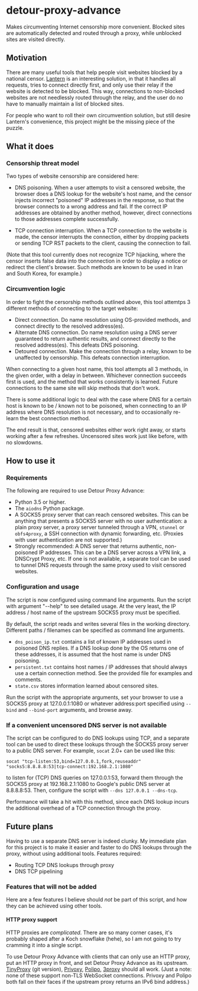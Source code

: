 # detour-proxy-advance

Makes circumventing Internet censorship more convenient. Blocked sites are automatically detected and routed through a proxy, while unblocked sites are visited directly.

## Motivation

There are many useful tools that help people visit websites blocked by a national censor. [Lantern](https://getlantern.org/) is an interesting solution, in that it handles all requests, tries to connect directly first, and only use their relay if the website is detected to be blocked. This way, connections to non-blocked websites are not needlessly routed through the relay, and the user do no have to manually maintain a list of blocked sites.

For people who want to roll their own circumvention solution, but still desire Lantern's convenience, this project might be the missing piece of the puzzle.

## What it does

### Censorship threat model

Two types of website censorship are considered here:

- DNS poisoning. When a user attempts to visit a censored website, the browser does a DNS lookup for the website's host name, and the censor injects incorrect "poisoned" IP addresses in the response, so that the browser connects to a wrong address and fail. If the correct IP addresses are obtained by another method, however, direct connections to those addresses complete successfully.

- TCP connection interruption. When a TCP connection to the website is made, the censor interrupts the connection, either by dropping packets or sending TCP RST packets to the client, causing the connection to fail.

(Note that this tool currently does not recognize TCP hijacking, where the censor inserts false data into the connection in order to display a notice or redirect the client's browser. Such methods are known to be used in Iran and South Korea, for example.)

### Circumvention logic

In order to fight the cersorship methods outlined above, this tool attemtps 3 different methods of connecting to the target website:

- Direct connection. Do name resolution using OS-provided methods, and connect directly to the resolved address(es).
- Alternate DNS connection. Do name resolution using a DNS server guaranteed to return authentic results, and connect directly to the resolved address(es). This defeats DNS poisoning.
- Detoured connection. Make the connection through a relay, known to be unaffected by censorship. This defeats connection interruption.

When connecting to a given host name, this tool attempts all 3 methods, in the given order, with a delay in between. Whichever connection succeeds first is used, and the method that works consistently is learned. Future connections to the same site will skip methods that don't work.

There is some additional logic to deal with the case where DNS for a certain host is known to be / known not to be poisoned, when connecting to an IP address where DNS resolution is not necessary, and to occasionally re-learn the best connection method.

The end result is that, censored websites either work right away, or starts working after a few refreshes. Uncensored sites work just like before, with no slowdowns.

## How to use it

### Requirements

The following are required to use Detour Proxy Advance:

- Python 3.5 or higher.
- The `aiodns` Python package.
- A SOCKS5 proxy server that can reach censored websites. This can be anything that presents a SOCKS5 server with no user authentication: a plain proxy server, a proxy server tunneled through a VPN, `stunnel` or `obfs4proxy`, a SSH connection with dynamic forwarding, etc. (Proxies with user authentication are not supported.)
- Strongly recommended: A DNS server that returns authentic, non-poisoned IP addresses. This can be a DNS server across a VPN link, a DNSCrypt Proxy, etc. If one is not available, a separate tool can be used to tunnel DNS requests through the same proxy used to visit censored websites.

### Configuration and usage

The script is now configured using command line arguments. Run the script with argument "--help" to see detailed usage. At the very least, the IP address / host name of the upstream SOCKS5 proxy must be specified.

By default, the script reads and writes several files in the working directory. Different paths / filenames can be specified as command line arguments.

- `dns_poison_ip.txt` contains a list of known IP addresses used in poisoned DNS replies. If a DNS lookup done by the OS returns one of these addresses, it is assumed that the host name is under DNS poisoning.
- `persistent.txt` contains host names / IP addresses that should always use a certain connection method. See the provided file for examples and comments.
- `state.csv` stores information learned about censored sites.

Run the script with the appropriate arguments, set your browser to use a SOCKS5 proxy at 127.0.0.1:1080 or whatever address:port specified using `--bind` and `--bind-port` arguments, and browse away.

### If a convenient uncensored DNS server is not available

The script can be configured to do DNS lookups using TCP, and a separate tool can be used to direct these lookups through the SOCKS5 proxy server to a public DNS server. For example, `socat` 2.0+ can be used like this:

    socat "tcp-listen:53,bind=127.0.0.1,fork,reuseaddr" "socks5:8.8.8.8:53|tcp-connect:192.168.2.1:1080"

to listen for (TCP) DNS queries on 127.0.0.1:53, forward them through the SOCKS5 proxy at 192.168.2.1:1080 to Google's public DNS server at 8.8.8.8:53. Then, configure the script with `--dns 127.0.0.1 --dns-tcp`.

Performance will take a hit with this method, since each DNS lookup incurs the additional overhead of a TCP connection through the proxy.

## Future plans

Having to use a separate DNS server is indeed clunky. My immediate plan for this project is to make it easier and faster to do DNS lookups through the proxy, without using additional tools. Features required:

- Routing TCP DNS lookups through proxy
- DNS TCP pipelining

### Features that will not be added

Here are a few features I believe should *not* be part of this script, and how they can be achieved using other tools.

#### HTTP proxy support

HTTP proxies are *complicated*. There are so many corner cases, it's probably shaped after a Koch snowflake (hehe), so I am not going to try cramming it into a single script.

To use Detour Proxy Advance with clients that can only use an HTTP proxy, put an HTTP proxy in front, and set Detour Proxy Advance as its upstream. [TinyProxy](https://tinyproxy.github.io/) (git version), [Privoxy](https://www.privoxy.org/), [Polipo](https://www.irif.fr/~jch/software/polipo/), [3proxy](https://3proxy.ru/) should all work. (Just a note: none of these support non-TLS WebSocket connections. Privoxy and Polipo both fall on their faces if the upstream proxy returns an IPv6 bind address.)
